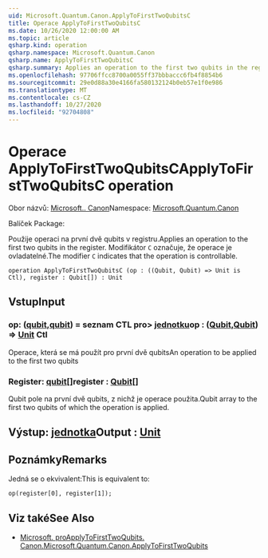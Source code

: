 ```yaml
---
uid: Microsoft.Quantum.Canon.ApplyToFirstTwoQubitsC
title: Operace ApplyToFirstTwoQubitsC
ms.date: 10/26/2020 12:00:00 AM
ms.topic: article
qsharp.kind: operation
qsharp.namespace: Microsoft.Quantum.Canon
qsharp.name: ApplyToFirstTwoQubitsC
qsharp.summary: Applies an operation to the first two qubits in the register. The modifier `C` indicates that the operation is controllable.
ms.openlocfilehash: 97706ffcc8700a0055ff37bbbaccc6fb4f8854b6
ms.sourcegitcommit: 29e0d88a30e4166fa580132124b0eb57e1f0e986
ms.translationtype: MT
ms.contentlocale: cs-CZ
ms.lasthandoff: 10/27/2020
ms.locfileid: "92704808"
---
```

# <a name="applytofirsttwoqubitsc-operation"></a><span data-ttu-id="56300-102">Operace ApplyToFirstTwoQubitsC</span><span class="sxs-lookup"><span data-stu-id="56300-102">ApplyToFirstTwoQubitsC operation</span></span>

<span data-ttu-id="56300-103">Obor názvů: [Microsoft.. Canon](xref:Microsoft.Quantum.Canon)</span><span class="sxs-lookup"><span data-stu-id="56300-103">Namespace: [Microsoft.Quantum.Canon](xref:Microsoft.Quantum.Canon)</span></span>

<span data-ttu-id="56300-104">Balíček [](https://nuget.org/packages/)</span><span class="sxs-lookup"><span data-stu-id="56300-104">Package: [](https://nuget.org/packages/)</span></span>


<span data-ttu-id="56300-105">Použije operaci na první dvě qubits v registru.</span><span class="sxs-lookup"><span data-stu-id="56300-105">Applies an operation to the first two qubits in the register.</span></span>
<span data-ttu-id="56300-106">Modifikátor `C` označuje, že operace je ovladatelné.</span><span class="sxs-lookup"><span data-stu-id="56300-106">The modifier `C` indicates that the operation is controllable.</span></span>

```qsharp
operation ApplyToFirstTwoQubitsC (op : ((Qubit, Qubit) => Unit is Ctl), register : Qubit[]) : Unit
```


## <a name="input"></a><span data-ttu-id="56300-107">Vstup</span><span class="sxs-lookup"><span data-stu-id="56300-107">Input</span></span>

### <a name="op--qubitqubit--unit-ctl"></a><span data-ttu-id="56300-108">op: ([qubit](xref:microsoft.quantum.lang-ref.qubit),[qubit](xref:microsoft.quantum.lang-ref.qubit)) = seznam CTL pro> [jednotku](xref:microsoft.quantum.lang-ref.unit)</span><span class="sxs-lookup"><span data-stu-id="56300-108">op : ([Qubit](xref:microsoft.quantum.lang-ref.qubit),[Qubit](xref:microsoft.quantum.lang-ref.qubit)) => [Unit](xref:microsoft.quantum.lang-ref.unit) Ctl</span></span>

<span data-ttu-id="56300-109">Operace, která se má použít pro první dvě qubits</span><span class="sxs-lookup"><span data-stu-id="56300-109">An operation to be applied to the first two qubits</span></span>


### <a name="register--qubit"></a><span data-ttu-id="56300-110">Register: [qubit](xref:microsoft.quantum.lang-ref.qubit)[]</span><span class="sxs-lookup"><span data-stu-id="56300-110">register : [Qubit](xref:microsoft.quantum.lang-ref.qubit)[]</span></span>

<span data-ttu-id="56300-111">Qubit pole na první dvě qubits, z nichž je operace použita.</span><span class="sxs-lookup"><span data-stu-id="56300-111">Qubit array to the first two qubits of which the operation is applied.</span></span>



## <a name="output--unit"></a><span data-ttu-id="56300-112">Výstup: [jednotka](xref:microsoft.quantum.lang-ref.unit)</span><span class="sxs-lookup"><span data-stu-id="56300-112">Output : [Unit](xref:microsoft.quantum.lang-ref.unit)</span></span>



## <a name="remarks"></a><span data-ttu-id="56300-113">Poznámky</span><span class="sxs-lookup"><span data-stu-id="56300-113">Remarks</span></span>

<span data-ttu-id="56300-114">Jedná se o ekvivalent:</span><span class="sxs-lookup"><span data-stu-id="56300-114">This is equivalent to:</span></span>

```qsharp
op(register[0], register[1]);
```

## <a name="see-also"></a><span data-ttu-id="56300-115">Viz také</span><span class="sxs-lookup"><span data-stu-id="56300-115">See Also</span></span>

- [<span data-ttu-id="56300-116">Microsoft. proApplyToFirstTwoQubits. Canon.</span><span class="sxs-lookup"><span data-stu-id="56300-116">Microsoft.Quantum.Canon.ApplyToFirstTwoQubits</span></span>](xref:Microsoft.Quantum.Canon.ApplyToFirstTwoQubits)